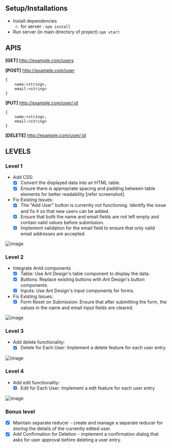## Setup/Installations

-   Install dependencies
    -   for server : `npm install`
-   Run server (in main directory of project) `npm start`

## APIS

**[GET]** http://example.com/users

**[POST]** http://example.com/user

```
{
    name:<string>,
    email:<string>
}
```

**[PUT]** http://example.com/user/:id

```
{
    name:<string>,
    email:<string>
}
```

**[DELETE]** http://example.com/user/:id

## LEVELS

### Level 1

-   Add CSS:
    -   [x] Convert the displayed data into an HTML table.
    -   [x] Ensure there is appropriate spacing and padding between table elements for better readability [refer screenshot].
-   Fix Existing Issues:
    -   [x] The "Add User" button is currently not functioning. Identify the issue and fix it so that new users can be added.
    -   [x] Ensure that both the name and email fields are not left empty and contain valid values before submission.
    -   [x] Implement validation for the email field to ensure that only valid email addresses are accepted.

![image](https://github.com/impressai/frontend_task/assets/28563570/27ae4e34-0ccb-488f-9215-e95842322b97)

### Level 2

-   Integrate Antd components
    -   [x] Table: Use Ant Design's table component to display the data.
    -   [x] Buttons: Replace existing buttons with Ant Design's button components.
    -   [x] Inputs: Use Ant Design's input components for forms.
-   Fix Existing Issues:
    -   [x] Form Reset on Submission: Ensure that after submitting the form, the values in the name and email input fields are cleared.

![image](https://github.com/impressai/frontend_task/assets/28563570/65eda298-0f5b-4923-bbcc-45f7caf1b758)

### Level 3

-   Add delete functionality:
    -   [x] Delete for Each User: Implement a delete feature for each user entry

![image](https://github.com/impressai/frontend_task/assets/28563570/c3da4f55-6e89-47cc-bbde-35e3c20f80f6)

### Level 4

-   Add edit functionality:
    -   [x] Edit for Each User: Implement a edit feature for each user entry

![image](https://github.com/impressai/frontend_task/assets/28563570/67fd80fc-c022-41b3-8f01-de11de046379)

### Bonus level

-   [X] Maintain separate reducer - create and manage a separate reducer for storing the details of the currently edited user.
-   [x] Add Confirmation for Deletion - implement a confirmation dialog that asks for user approval before deleting a user entry.

